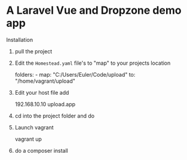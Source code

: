 # A Laravel Vue and Dropzone demo app

Installation

1. pull the project
2. Edit the `Homestead.yaml` file's to "map" to your projects location

    folders:
        - map: "C:/Users/Euler/Code/upload"
          to: "/home/vagrant/upload"

3. Edit your host file add

    192.168.10.10 			upload.app

4. cd into the project folder and do
5. Launch vagrant

    vagrant up

6. do a composer install




